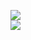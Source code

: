 [![](https://img.shields.io/badge/Made%20With-Github%20Spray-lightgrey.svg?style=for-the-badge&logo=github)](https://github.com/Annihil/github-spray#27055)  
[![](https://i.imgur.com/2DrTn0Z.gif)](https://github.com/Annihil/github-spray)